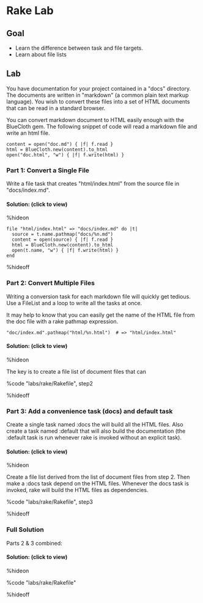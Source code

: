 # Rake Lab

## Goal

* Learn the difference between task and file targets.
* Learn about file lists

## Lab

You have documentation for your project contained in a "docs"
directory.  The documents are written in "markdown" (a common plain
text markup language).  You wish to convert these files into a set of
HTML documents that can be read in a standard browser.

You can convert markdown document to HTML easily enough with the
BlueCloth gem.  The following snippet of code will read a markdown
file and write an html file.

    content = open("doc.md") { |f| f.read }
    html = BlueCloth.new(content).to_html
    open("doc.html", "w") { |f| f.write(html) }

### Part 1: Convert a Single File

Write a file task that creates "html/index.html" from the source file
in "docs/index.md".

#### Solution: (click to view)

%hideon

    file "html/index.html" => "docs/index.md" do |t|
      source = t.name.pathmap("docs/%n.md")
      content = open(source) { |f| f.read }
      html = BlueCloth.new(content).to_html
      open(t.name, "w") { |f| f.write(html) }
    end

%hideoff

### Part 2: Convert Multiple Files

Writing a conversion task for each markdown file will quickly get
tedious. Use a FileList and a loop to write all the tasks at once.

It may help to know that you can easily get the name of the HTML file
from the doc file with a rake pathmap expression.

    "doc/index.md".pathmap("html/%n.html")  # => "html/index.html"

#### Solution: (click to view)

%hideon

The key is to create a file list of document files that can

%code "labs/rake/Rakefile", step2

%hideoff

### Part 3: Add a convenience task (docs) and default task

Create a single task named :docs the will build all the HTML files.
Also create a task named :default that will also build the
documentation (the :default task is run whenever rake is invoked
without an explicit task).

#### Solution: (click to view)

%hideon

Create a file list derived from the list of document files from step
2.  Then make a :docs task depend on the HTML files.  Whenever the
docs task is invoked, rake will build the HTML files as dependencies.

%code "labs/rake/Rakefile", step3

%hideoff


### Full Solution

Parts 2 & 3 combined:

#### Solution: (click to view)

%hideon

%code "labs/rake/Rakefile"

%hideoff
